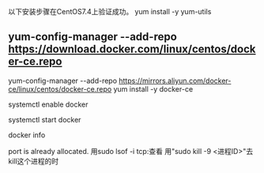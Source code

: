 以下安装步骤在CentOS7.4上验证成功。
yum install -y yum-utils
## yum-config-manager --add-repo https://download.docker.com/linux/centos/docker-ce.repo

yum-config-manager --add-repo https://mirrors.aliyun.com/docker-ce/linux/centos/docker-ce.repo
yum install -y docker-ce

systemctl enable docker

systemctl start docker

docker info

port is already allocated.
用sudo lsof -i tcp:<port>查看
用"sudo kill -9 <进程ID>"去kill这个进程的时